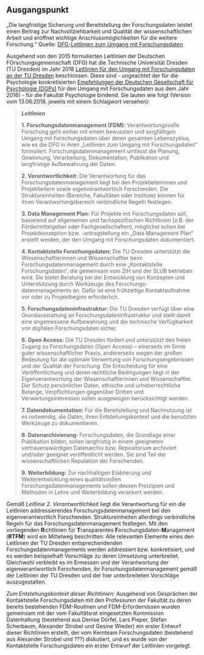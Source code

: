 ## Ausgangspunkt

„Die langfristige Sicherung und Bereitstellung der Forschungsdaten leistet einen Beitrag zur Nachvollziehbarkeit und Qualität der wissenschaftlichen Arbeit und eröffnet wichtige Anschlussmöglichkeiten für die weitere Forschung.“ Quelle: [DFG-Leitlinien zum Umgang mit Forschungsdaten](https://www.dfg.de/download/pdf/foerderung/grundlagen_dfg_foerderung/forschungsdaten/leitlinien_forschungsdaten.pdf)

Ausgehend von den 2015 formulierten Leitlinien der Deutschen FOrschungsgemeinschaft (DFG) hat die Technische Universität Dresden (TU Dresden) im Jahr 2018 [Leitlinien für den Umgang mit Forschungsdaten an der TU Dresden](https://tu-dresden.de/tu-dresden/qualitaetsmanagement/ressourcen/dateien/wisprax/Leitlinien-fuer-den-Umgang-mit-Forschungsdaten-an-der-TU-Dresden.pdf) beschlossen. Diese sind - ungeachtet der für die Psychologie konkretisierten [Empfehlungen der Deutschen Gesellschaft für Psychologie (DGPs)](https://econtent.hogrefe.com/doi/10.1026/0033-3042/a000341) für den Umgang mit Forschungsdaten aus dem Jahr 2016) - für die Fakultät Psychologie bindend. Sie lauten wie folgt (Version vom 13.06.2018, jeweils mit einem Schlagwort versehen):

>***Leitlinien***
>
>**1. Forschungsdatenmanagement (FDM):** Verantwortungsvolle Forschung geht einher mit einem bewussten und sorgfältigen Umgang mit Forschungsdaten über deren gesamten Lebenszyklus, wie es die DFG in ihren „Leitlinien zum Umgang mit Forschungsdaten“ formuliert. Forschungsdatenmanagement umfasst die Planung, Gewinnung, Verarbeitung, Dokumentation, Publikation und langfristige Aufbewahrung der Daten.
>
>**2. Verantwortlichkeit:** Die Verantwortung für das Forschungsdatenmanagement liegt bei den Projektleiterinnen und Projektleitern sowie eigenverantwortlich Forschenden. Die Struktureinheiten (Bereiche, Fakultäten oder Institute) können für ihren Verantwortungsbereich verbindliche Regeln festlegen.
>
>**3. Data Management Plan:** Für Projekte mit Forschungsdaten soll, basierend auf allgemeinen und fachspezifischen Richtlinien (z.B. der Fördermittelgeber oder Fachgesellschaften), möglichst schon bei Projektkonzeption bzw. -antragstellung ein „Data Management Plan“ erstellt werden, der den Umgang mit Forschungsdaten
dokumentiert.
>
>**4. Kontaktstelle Forschungsdaten:** Die TU Dresden unterstützt die Wissenschaftlerinnen und Wissenschaftler beim Forschungsdatenmanagement durch eine „Kontaktstelle Forschungsdaten“, die gemeinsam vom ZIH und der SLUB betrieben wird. Sie bietet Beratung bei der Entwicklung von Konzepten und Unterstützung durch Werkzeuge des Forschungs- datenmanagements an. Dafür ist eine frühzeitige Kontaktaufnahme vor oder zu Projektbeginn erforderlich.
>
>**5. Forschungsdateninfrastruktur:** Die TU Dresden verfügt über eine Grundausstattung an Forschungsdateninfrastruktur und stellt damit eine angemessene Aufbewahrung und die technische Verfügbarkeit von digitalen Forschungsdaten sicher.
>
>**6. Open Access:** Die TU Dresden fördert und unterstützt den freien Zugang zu Forschungsdaten (Open Access) – einerseits im Sinne guter wissenschaftlicher Praxis, andererseits wegen der großen Bedeutung für die optimale Verwertung von Forschungsergebnissen und der Qualität der Forschung. Die Entscheidung für eine Veröffentlichung und deren rechtliche Bedingungen liegt in der Eigenverantwortung der Wissenschaftlerinnen und Wissenschaftler. Der Schutz persönlicher Daten, ethische und urheberrechtliche Belange, Verpflichtungen gegenüber Dritten und Verwertungsinteressen sollen ausgewogen berücksichtigt werden.
>
>**7. Datendokumentation:** Für die Bereitstellung und Nachnutzung ist es notwendig, die Daten, ihren Entstehungskontext und die benutzten Werkzeuge zu dokumentieren.
>
>**8. Datenarchivierung:** Forschungsdaten, die Grundlage einer Publikation bilden, sollen langfristig in einem geeigneten vertrauenswürdigen Datenarchiv bzw. Repositorium archiviert und/oder geeignet veröffentlicht werden. Sie sind Teil der wissenschaftlichen Reputation der Forschenden.
>
>**9. Weiterbildung:** Zur nachhaltigen Etablierung und Weiterentwicklung eines qualitätsvollen Forschungsdatenmanagements sollen dessen Prinzipien und Methoden in Lehre und Weiterbildung verankert werden.

Gemäß *Leitlinie 2. Verantwortlichkeit* liegt die Verantwortung für ein die Leitlinien addressierendes Forschungsdatenmanagement bei den eigenverantwortlich Forschenden. Struktureinheiten allerdings verbindliche Regeln für das Forschungsdatenmanagement festlegen. Mit den vorliegenden **R**ichtlinien für **T**ransparentes **F**orschungsdaten-**M**anagement (**RTFM**) wird ein Mittelweg beschritten: Alle relevanten Elemente eines den Leitlinien der TU Dresden entsprechendenden Forschungsdatenmanagements werden addressiert bzw. konkretisiert, und es werden beispielhaft Vorschläge zu deren Umsetzung unterbreitet. Gleichwohl verbleibt es im Ermessen und der Verantwortung der eigenverantwortlich Forschenden, ihr Forschungsdatenmanagement gemäß der Leitlinien der TU Dresden und der hier unterbreiteten Vorschläge auszugestalten.

*Zum Entstehungskontext dieser Richtlinien:* Ausgehend von Gesprächen der Kontaktstelle Forschungsdaten mit den Professuren der Fakultät zu deren bereits bestehenden FDM-Routinen und FDM-Erfordernissen wurden gemeinsam mit der vom Fakultätsrat eingesetzten Kommission Datenhaltung (bestehend aus Denise Dörfel, Lars Pieper, Stefan Scherbaum, Alexander Strobel und Gesine Wieder) ein erster Entwurf dieser Richtlinien erstellt, der vom Kernteam Forschungsdaten (bestehend aus Alexander Strobel und ???) diskutiert, und es wurde von der Kontaktstelle Forschungsdaten ein erster Entwurf der Leitlinien vorgelegt.   

